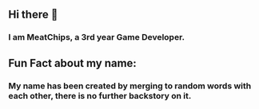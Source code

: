## Hi there 👋
### I am MeatChips, a 3rd year Game Developer. 
## Fun Fact about my name:
### My name has been created by merging to random words with each other, there is no further backstory on it.

<!--
**MeatChips/MeatChips** is a ✨ _special_ ✨ repository because its `README.md` (this file) appears on your GitHub profile.

Here are some ideas to get you started:

- 🔭 I’m currently working on ...
- 🌱 I’m currently learning ...
- 👯 I’m looking to collaborate on ...
- 🤔 I’m looking for help with ...
- 💬 Ask me about ...
- 📫 How to reach me: ...
- 😄 Pronouns: ...
- ⚡ Fun fact: ...
-->
